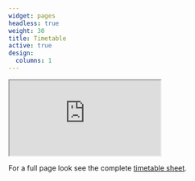 ```yaml
---
widget: pages
headless: true
weight: 30
title: Timetable
active: true
design:
  columns: 1
---
```


<div class="timetable-container">
  <iframe
    class="timetable"
    src="https://docs.google.com/spreadsheets/d/e/2PACX-1vS53qa2npdSX8EW1PAyNJDyesn6wSk1LtYwjwkcPbzGbSQF7ULB8XxJcGOXE8JzAkajY78gUeOkiaSb/pubhtml?gid=1051099068&amp;single=true&amp;widget=false&amp;headers=false&amp;chrome=false">
  </iframe>
</div>

For a full page look see the complete [timetable sheet](https://docs.google.com/spreadsheets/d/e/2PACX-1vS53qa2npdSX8EW1PAyNJDyesn6wSk1LtYwjwkcPbzGbSQF7ULB8XxJcGOXE8JzAkajY78gUeOkiaSb/pubhtml?gid=1051099068&amp;single=true&amp;widget=true&amp;headers=false).

